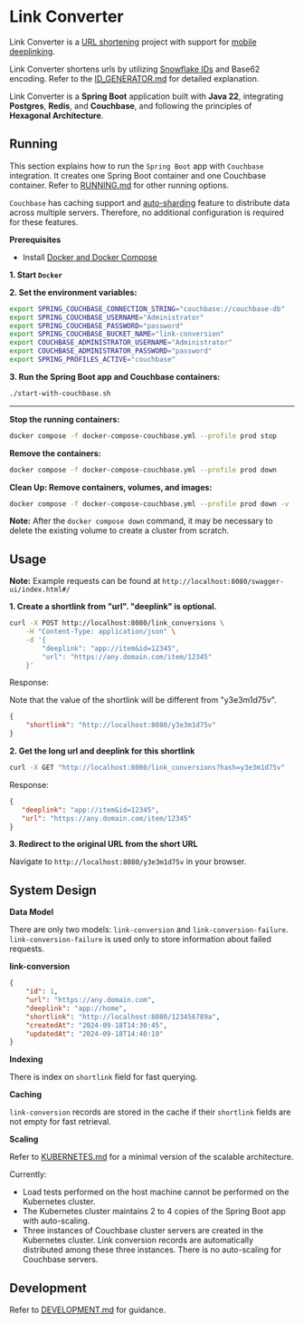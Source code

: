 # Link Converter

Link Converter is a [URL shortening](https://en.wikipedia.org/wiki/URL_shortening) project with support for [mobile deeplinking](https://en.wikipedia.org/wiki/Mobile_deep_linking).

Link Converter shortens urls by utilizing [Snowflake IDs](https://en.wikipedia.org/wiki/Snowflake_ID) and Base62 encoding. Refer to the [ID_GENERATOR.md](ID_GENERATOR.md) for detailed explanation.

Link Converter is a **Spring Boot** application built with **Java 22**, integrating **Postgres**, **Redis**, and **Couchbase**, and following the principles of **Hexagonal Architecture**.

## Running

This section explains how to run the `Spring Boot` app with `Couchbase` integration. It creates one Spring Boot container and one Couchbase container. Refer to [RUNNING.md](RUNNING.md) for other running options.

`Couchbase` has caching support and [auto-sharding](https://docs.couchbase.com/server/current/learn/buckets-memory-and-storage/vbuckets.html) feature to distribute data across multiple servers. Therefore, no additional configuration is required for these features.

**Prerequisites**

- Install [Docker and Docker Compose](https://docs.docker.com/desktop/)

**1. Start `Docker`**

**2. Set the environment variables:**

```bash
export SPRING_COUCHBASE_CONNECTION_STRING="couchbase://couchbase-db"
export SPRING_COUCHBASE_USERNAME="Administrator"
export SPRING_COUCHBASE_PASSWORD="password"
export SPRING_COUCHBASE_BUCKET_NAME="link-conversion"
export COUCHBASE_ADMINISTRATOR_USERNAME="Administrator"
export COUCHBASE_ADMINISTRATOR_PASSWORD="password"
export SPRING_PROFILES_ACTIVE="couchbase"
```

**3. Run the Spring Boot app and Couchbase containers:**

```bash
./start-with-couchbase.sh
```

----

**Stop the running containers:**

```bash
docker compose -f docker-compose-couchbase.yml --profile prod stop
```

**Remove the containers:**

```bash
docker compose -f docker-compose-couchbase.yml --profile prod down
```

**Clean Up: Remove containers, volumes, and images:**

```bash
docker compose -f docker-compose-couchbase.yml --profile prod down -v --rmi all
```

**Note:** After the `docker compose down` command, it may be necessary to delete the existing volume to create a cluster from scratch.

## Usage

**Note:** Example requests can be found at `http://localhost:8080/swagger-ui/index.html#/`

**1. Create a shortlink from "url". "deeplink" is optional.**

```bash
curl -X POST http://localhost:8080/link_conversions \
    -H "Content-Type: application/json" \
    -d '{
        "deeplink": "app://item&id=12345",
        "url": "https://any.domain.com/item/12345"
    }'
```

Response:

Note that the value of the shortlink will be different from "y3e3m1d75v".

```json
{
    "shortlink": "http://localhost:8080/y3e3m1d75v"
}
```

**2. Get the long url and deeplink for this shortlink**

```bash
curl -X GET "http://localhost:8080/link_conversions?hash=y3e3m1d75v"
```

Response:

```json
{
   "deeplink": "app://item&id=12345",
   "url": "https://any.domain.com/item/12345"
}
```

**3. Redirect to the original URL from the short URL**

Navigate to `http://localhost:8080/y3e3m1d75v` in your browser.

## System Design

**Data Model**

There are only two models: `link-conversion` and `link-conversion-failure`. `link-conversion-failure` is used only to store information about failed requests.

**link-conversion**

```json
{
    "id": 1,
    "url": "https://any.domain.com",
    "deeplink": "app://home",
    "shortlink": "http://localhost:8080/123456789a",
    "createdAt": "2024-09-18T14:30:45",
    "updatedAt": "2024-09-18T14:40:10"
}
```

**Indexing**

There is index on `shortlink` field for fast querying.

**Caching**

`link-conversion` records are stored in the cache if their `shortlink` fields are not empty for fast retrieval.

**Scaling**

Refer to [KUBERNETES.md](k8s/KUBERNETES.md) for a minimal version of the scalable architecture.

Currently:

- Load tests performed on the host machine cannot be performed on the Kubernetes cluster.
- The Kubernetes cluster maintains 2 to 4 copies of the Spring Boot app with auto-scaling.
- Three instances of Couchbase cluster servers are created in the Kubernetes cluster. Link conversion records are automatically distributed among these three instances. There is no auto-scaling for Couchbase servers.

## Development

Refer to [DEVELOPMENT.md](DEVELOPMENT.md) for guidance.